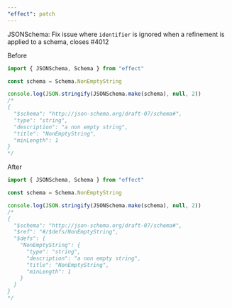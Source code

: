 ```yaml
---
"effect": patch
---
```


JSONSchema: Fix issue where `identifier` is ignored when a refinement is applied to a schema, closes #4012

Before

```ts
import { JSONSchema, Schema } from "effect"

const schema = Schema.NonEmptyString

console.log(JSON.stringify(JSONSchema.make(schema), null, 2))
/*
{
  "$schema": "http://json-schema.org/draft-07/schema#",
  "type": "string",
  "description": "a non empty string",
  "title": "NonEmptyString",
  "minLength": 1
}
*/
```

After

```ts
import { JSONSchema, Schema } from "effect"

const schema = Schema.NonEmptyString

console.log(JSON.stringify(JSONSchema.make(schema), null, 2))
/*
{
  "$schema": "http://json-schema.org/draft-07/schema#",
  "$ref": "#/$defs/NonEmptyString",
  "$defs": {
    "NonEmptyString": {
      "type": "string",
      "description": "a non empty string",
      "title": "NonEmptyString",
      "minLength": 1
    }
  }
}
*/
```
